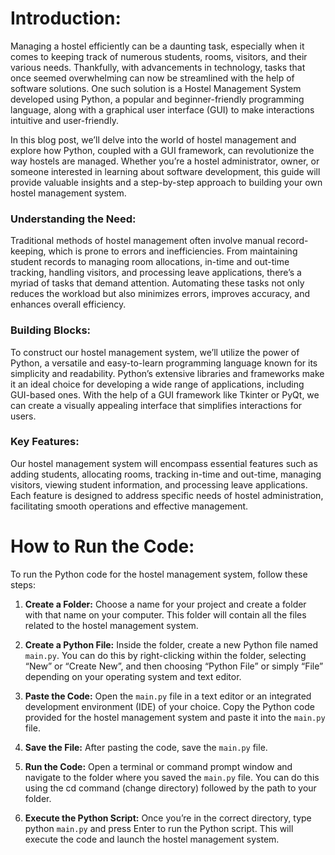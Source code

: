 # Introduction:
Managing a hostel efficiently can be a daunting task, especially when it comes to keeping track of numerous students, rooms, visitors, and their various needs. Thankfully, with advancements in technology, tasks that once seemed overwhelming can now be streamlined with the help of software solutions. One such solution is a Hostel Management System developed using Python, a popular and beginner-friendly programming language, along with a graphical user interface (GUI) to make interactions intuitive and user-friendly.

In this blog post, we’ll delve into the world of hostel management and explore how Python, coupled with a GUI framework, can revolutionize the way hostels are managed. Whether you’re a hostel administrator, owner, or someone interested in learning about software development, this guide will provide valuable insights and a step-by-step approach to building your own hostel management system.

### Understanding the Need:

Traditional methods of hostel management often involve manual record-keeping, which is prone to errors and inefficiencies. From maintaining student records to managing room allocations, in-time and out-time tracking, handling visitors, and processing leave applications, there’s a myriad of tasks that demand attention. Automating these tasks not only reduces the workload but also minimizes errors, improves accuracy, and enhances overall efficiency.

### Building Blocks:

To construct our hostel management system, we’ll utilize the power of Python, a versatile and easy-to-learn programming language known for its simplicity and readability. Python’s extensive libraries and frameworks make it an ideal choice for developing a wide range of applications, including GUI-based ones. With the help of a GUI framework like Tkinter or PyQt, we can create a visually appealing interface that simplifies interactions for users.

### Key Features:

Our hostel management system will encompass essential features such as adding students, allocating rooms, tracking in-time and out-time, managing visitors, viewing student information, and processing leave applications. Each feature is designed to address specific needs of hostel administration, facilitating smooth operations and effective management.

# How to Run the Code:
To run the Python code for the hostel management system, follow these steps:

1. **Create a Folder:** Choose a name for your project and create a folder with that name on your computer. This folder will contain all the files related to the hostel management system.

2. **Create a Python File:** Inside the folder, create a new Python file named `main.py`. You can do this by right-clicking within the folder, selecting “New” or “Create New”, and then choosing “Python File” or simply “File” depending on your operating system and text editor.

3. **Paste the Code:** Open the `main.py` file in a text editor or an integrated development environment (IDE) of your choice. Copy the Python code provided for the hostel management system and paste it into the `main.py` file.

4. **Save the File:** After pasting the code, save the `main.py` file.

5. **Run the Code:** Open a terminal or command prompt window and navigate to the folder where you saved the `main.py` file. You can do this using the cd command (change directory) followed by the path to your folder.

6. **Execute the Python Script:** Once you’re in the correct directory, type python `main.py` and press Enter to run the Python script. This will execute the code and launch the hostel management system.
